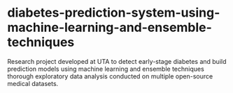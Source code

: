 # diabetes-prediction-system-using-machine-learning-and-ensemble-techniques

 Research project developed at UTA to detect early-stage diabetes and build prediction models using machine learning and ensemble techniques thorough exploratory data analysis conducted on multiple open-source medical datasets.
